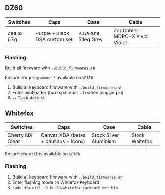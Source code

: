 ## DZ60

Switches | Caps | Case | Cable
---------|------|------|------
Zealio 67g | Purple + Black DSA custom set | KBDFans 5deg Grey | ZapCables MDPC-X Vivid Violet

### Flashing

Build all firmware with `./build_firmwares.sh`

Ensure `dfu-programmer` is available on `$PATH`

1. Build all keyboard firmware with `./build_firmwares.sh`
2. Enter bootloader (hold spacebar + b when plugging in)
3. `./flash_dz60.sh`

## Whitefox

Switches | Caps | Case | Cable
---------|------|------|------
Cherry MX Clear | Canvas XDA (betas + bauhaus + icons) | Stock Silver Aluminium | Stock Whitefox

Ensure `dfu-util` is available on `$PATH`

### Flashing

1. Build all keyboard firmware with `./build_firmwares.sh`
2. Enter flashing mode on Whitefox Keyboard
3. `sudo dfu-util -D build/whitefox_jackcuthbert.bin`
